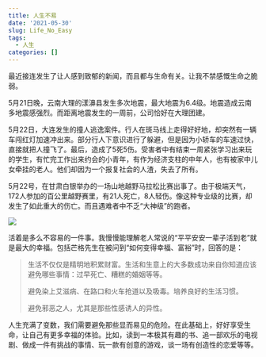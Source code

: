 ```yaml
---
title: 人生不易
date: '2021-05-30'
slug: Life_No_Easy
tags:
  - 人生
categories: []
---
```


最近接连发生了让人感到致郁的新闻，而且都与生命有关。让我不禁感慨生命之脆弱。

5月21日晚，云南大理的漾濞县发生多次地震，最大地震为6.4级。地震造成云南多地震感强烈。而距离地震发生的一周前，公司恰好在大理团建。

5月22日，大连发生的撞人逃逸案件。行人在斑马线上走得好好地，却突然有一辆车闯红灯加速冲出来。部分行人下意识进行了躲避，但是因为小轿车的车速过快，直接就把人撞飞了。最后，造成了5死5伤。受害者中有结束一周紧张学习出来玩的学生，有忙完工作出来约会的小青年，有作为经济支柱的中年人，也有被家中儿女牵挂的老人。他们却因为一个报复社会的人渣，失去了所有。

5月22号，在甘肃白银举办的一场山地越野马拉松比赛出事了。由于极端天气，172人参加的百公里越野赛里，有21人死亡，8人轻伤。像这种专业级的比赛，却发生了如此重大的伤亡。而且遇难者中不乏“大神级”的跑者。

![](https://i.loli.net/2021/06/13/arqcsvyCM5iYdRN.jpg)

活着是多么不容易的一件事。我慢慢能理解老人常说的“平平安安一辈子活到老”就是最大的幸福。包括芒格先生在被问到“如何变得幸福、富裕”时，回答的是：

> 生活不仅仅是精明地积累财富。生活和生意上的大多数成功来自你知道应该避免哪些事情：过早死亡、糟糕的婚姻等等。
>
> 避免染上艾滋病、在路口和火车抢道以及吸毒。培养良好的生活习惯。
>
> 避免邪恶之人，尤其是那些性感诱人的异性。

人生充满了变数，我们需要避免那些显而易见的危险。在此基础上，好好享受生命，让自己有更多幸福的体验。比如，读到一本极其有趣的书、追一部欢乐的电视剧、做成一件有挑战的事情、玩一款有创意的游戏，谈一场有创造性的恋爱等等。





